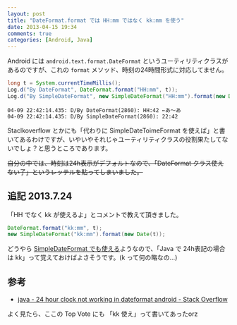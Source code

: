 ```yaml
---
layout: post
title: "DateFormat.format では HH:mm ではなく kk:mm を使う"
date: 2013-04-15 19:34
comments: true
categories: [Android, Java]
---
```

Android には ``android.text.format.DateFormat`` というユーティリティクラスがあるのですが、これの ``format`` メソッド、時刻の24時間形式に対応してません。
<!--more-->

```java DateTimeFormatTest.java
long t = System.currentTimeMillis();
Log.d("By DateFormat", DateFormat.format("HH:mm", t));
Log.d("By SimpleDateFormat", new SimpleDateFormat("HH:mm").format(new Date(t)));
```

```
04-09 22:42:14.435: D/By DateFormat(2860): HH:42 ←あ〜あ
04-09 22:42:14.435: D/By SimpleDateFormat(2860): 22:42
```

Staclkoverflow とかにも「代わりに SimpleDateToimeFormat を使えば」と書いてあるわけですが、いやいやそれじゃユーティリティクラスの役割果たしてないでしょ？と思うところであります。

<strike>自分の中では、時刻は24h表示がデフォルトなので、「DateFormat クラス使えない子」というレッテルを貼ってしまいました。</strike>

## 追記 2013.7.24
「HH でなく kk が使えるよ」とコメントで教えて頂きました。

```java 
DateFormat.format("kk:mm", t);
new SimpleDateFormat("kk:mm").format(new Date(t));
```

どうやら [SimpleDateFormat でも使える](http://stackoverflow.com/questions/8907509/how-to-set-24-hours-format-for-date-on-java)ようなので、「Java で 24h表記の場合は kk」って覚えておけばよさそうです。(k って何の略なの…)

## 参考
* [java - 24 hour clock not working in dateformat android - Stack Overflow](http://stackoverflow.com/questions/5755073/24-hour-clock-not-working-in-dateformat-android)

よく見たら、ここの Top Vote にも 「kk 使え」って書いてあったorz